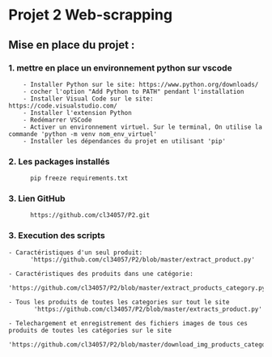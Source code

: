 # Projet 2  Web-scrapping

## Mise en place du projet :

### 1. mettre en place un environnement python sur vscode


        - Installer Python sur le site: https://www.python.org/downloads/
        - cocher l'option "Add Python to PATH" pendant l'installation
        - Installer Visual Code sur le site: https://code.visualstudio.com/
        - Installer l'extension Python
        - Redémarrer VSCode
        - Activer un environnement virtuel. Sur le terminal, On utilise la commande 'python -m venv nom_env_virtuel'
        - Installer les dépendances du projet en utilisant 'pip'



### 2. Les packages installés

          pip freeze requirements.txt

### 3. Lien GitHub

          https://github.com/cl34057/P2.git

### 3. Execution des scripts

    - Caractéristiques d'un seul produit:
          'https://github.com/cl34057/P2/blob/master/extract_product.py'

    - Caractéristiques des produits dans une catégorie:
            'https://github.com/cl34057/P2/blob/master/extract_products_category.py'

    - Tous les produits de toutes les categories sur tout le site
           'https://github.com/cl34057/P2/blob/master/extracts_product.py'

    - Telechargement et enregistrement des fichiers images de tous ces produits de toutes les catégories sur le site
            'https://github.com/cl34057/P2/blob/master/download_img_products_categorys.py'
